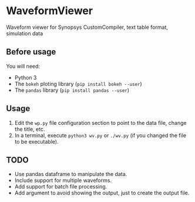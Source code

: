 # WaveformViewer
Waveform viewer for Synopsys CustomCompiler, text table format, simulation data

## Before usage

You will need:
- Python 3
- The `bokeh` ploting library (`pip install bokeh --user`)
- The `pandas` library (`pip install pandas --user`)

## Usage
1. Edit the `wp.py` file configuration section to point to the data file, change the title, etc.
2. In a terminal, execute `python3 wv.py` or `./wv.py` (if you changed the file to be executable).

## TODO
- Use pandas dataframe to manipulate the data.
- Include support for multiple waveforms.
- Add support for batch file processing.
- Add argument to avoid showing the output, just to create the output file.
